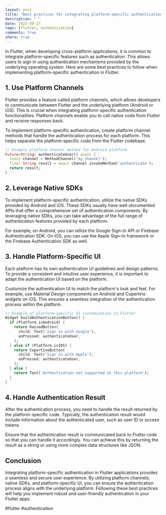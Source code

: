 ```yaml
---
layout: post
title: "Best practices for integrating platform-specific authentication in Flutter."
description: " "
date: 2023-09-17
tags: [flutter, authentication]
comments: true
share: true
---
```


In Flutter, when developing cross-platform applications, it is common to integrate platform-specific features such as authentication. This allows users to sign in using authentication mechanisms provided by the underlying operating system. Here are some best practices to follow when implementing platform-specific authentication in Flutter.

## 1. Use Platform Channels

Flutter provides a feature called platform channels, which allows developers to communicate between Flutter and the underlying platform (Android or iOS). This is crucial when integrating platform-specific authentication functionalities. Platform channels enable you to call native code from Flutter and receive responses back.

To implement platform-specific authentication, create platform channel methods that handle the authentication process for each platform. This helps separate the platform-specific code from the Flutter codebase.

```dart
// Example platform channel method for Android platform
Future<String> authenticateUser() async {
  const channel = MethodChannel('my_channel');
  final String result = await channel.invokeMethod('authenticate');
  return result;
}
```

## 2. Leverage Native SDKs

To implement platform-specific authentication, utilize the native SDKs provided by Android and iOS. These SDKs usually have well-documented APIs that offer a comprehensive set of authentication components. By leveraging native SDKs, you can take advantage of the full range of authentication features provided by each platform.

For example, on Android, you can utilize the Google Sign-In API or Firebase Authentication SDK. On iOS, you can use the Apple Sign-In framework or the Firebase Authentication SDK as well.

## 3. Handle Platform-Specific UI

Each platform has its own authentication UI guidelines and design patterns. To provide a consistent and intuitive user experience, it is important to adapt the authentication UI based on the platform.

Customize the authentication UI to match the platform's look and feel. For example, use Material Design components on Android and Cupertino widgets on iOS. This ensures a seamless integration of the authentication process within the platform.

```dart
// Example of platform-specific UI customization in Flutter
Widget buildAuthenticationButton() {
  if (Platform.isAndroid) {
    return RaisedButton(
      child: Text('Sign in with Google'),
      onPressed: authenticateUser,
    );
  } else if (Platform.isIOS) {
    return CupertinoButton(
      child: Text('Sign in with Apple'),
      onPressed: authenticateUser,
    );
  } else {
    return Text('Authentication not supported on this platform');
  }
}
```

## 4. Handle Authentication Result

After the authentication process, you need to handle the result returned by the platform-specific code. Typically, the authentication result would include information about the authenticated user, such as user ID or access tokens.

Ensure that the authentication result is communicated back to Flutter code so that you can handle it accordingly. You can achieve this by returning the result as a string or using more complex data structures like JSON.

## Conclusion

Integrating platform-specific authentication in Flutter applications provides a seamless and secure user experience. By utilizing platform channels, native SDKs, and platform-specific UI, you can ensure the authentication process aligns with the underlying platform. Following these best practices will help you implement robust and user-friendly authentication in your Flutter apps.

#flutter #authentication